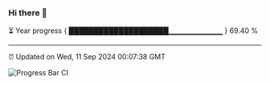 ### Hi there 👋

⏳ Year progress { ████████████████████▁▁▁▁▁▁▁▁▁▁ } 69.40 %

---

⏰ Updated on Wed, 11 Sep 2024 00:07:38 GMT

![Progress Bar CI](https://github.com/EinsPommes/EinsPommes/blob/main/.github/workflows/main.yml)
